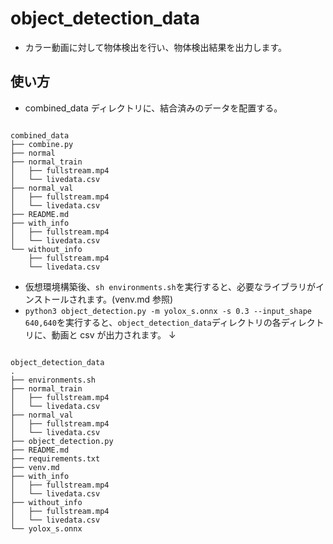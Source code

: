 # object_detection_data

- カラー動画に対して物体検出を行い、物体検出結果を出力します。

## 使い方

- combined_data ディレクトリに、結合済みのデータを配置する。

```

combined_data
├── combine.py
├── normal
├── normal_train
│   ├── fullstream.mp4
│   └── livedata.csv
├── normal_val
│   ├── fullstream.mp4
│   └── livedata.csv
├── README.md
├── with_info
│   ├── fullstream.mp4
│   └── livedata.csv
└── without_info
    ├── fullstream.mp4
    └── livedata.csv

```

- 仮想環境構築後、`sh environments.sh`を実行すると、必要なライブラリがインストールされます。(venv.md 参照)
- `python3 object_detection.py -m yolox_s.onnx -s 0.3 --input_shape 640,640`を実行すると、`object_detection_data`ディレクトリの各ディレクトリに、動画と csv が出力されます。
  ↓

```

object_detection_data
.
├── environments.sh
├── normal_train
│   ├── fullstream.mp4
│   └── livedata.csv
├── normal_val
│   ├── fullstream.mp4
│   └── livedata.csv
├── object_detection.py
├── README.md
├── requirements.txt
├── venv.md
├── with_info
│   ├── fullstream.mp4
│   └── livedata.csv
├── without_info
│   ├── fullstream.mp4
│   └── livedata.csv
└── yolox_s.onnx


```
